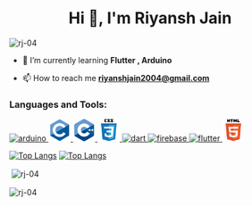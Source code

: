 
<h1 align="center">Hi 👋, I'm Riyansh Jain</h1>

<p align="left"> <img src="https://komarev.com/ghpvc/?username=rj-04&label=Profile%20views&color=0e75b6&style=flat" alt="rj-04" /> </p>

- 🌱 I’m currently learning **Flutter , Arduino**

- 📫 How to reach me **riyanshjain2004@gmail.com**


<h3 align="left">Languages and Tools:</h3>
<p align="left"> <a href="https://www.arduino.cc/" target="_blank" rel="noreferrer"> <img src="https://cdn.worldvectorlogo.com/logos/arduino-1.svg" alt="arduino" width="40" height="40"/> </a> <a href="https://www.cprogramming.com/" target="_blank" rel="noreferrer"> <img src="https://raw.githubusercontent.com/devicons/devicon/master/icons/c/c-original.svg" alt="c" width="40" height="40"/> </a> <a href="https://www.w3schools.com/cpp/" target="_blank" rel="noreferrer"> <img src="https://raw.githubusercontent.com/devicons/devicon/master/icons/cplusplus/cplusplus-original.svg" alt="cplusplus" width="40" height="40"/> </a> <a href="https://www.w3schools.com/css/" target="_blank" rel="noreferrer"> <img src="https://raw.githubusercontent.com/devicons/devicon/master/icons/css3/css3-original-wordmark.svg" alt="css3" width="40" height="40"/> </a> <a href="https://dart.dev" target="_blank" rel="noreferrer"> <img src="https://www.vectorlogo.zone/logos/dartlang/dartlang-icon.svg" alt="dart" width="40" height="40"/> </a> <a href="https://firebase.google.com/" target="_blank" rel="noreferrer"> <img src="https://www.vectorlogo.zone/logos/firebase/firebase-icon.svg" alt="firebase" width="40" height="40"/> </a> <a href="https://flutter.dev" target="_blank" rel="noreferrer"> <img src="https://www.vectorlogo.zone/logos/flutterio/flutterio-icon.svg" alt="flutter" width="40" height="40"/> </a> <a href="https://www.w3.org/html/" target="_blank" rel="noreferrer"> <img src="https://raw.githubusercontent.com/devicons/devicon/master/icons/html5/html5-original-wordmark.svg" alt="html5" width="40" height="40"/> </a> </p>

[![Top Langs](https://github-readme-stats.vercel.app/api/top-langs/?username=rj-04&langs_count=8&layout=donut&text_color=black,navy,turquoise,green,lime,orange,pink)](https://github.com/rj-04/github-readme-stats)
[![Top Langs](https://github-readme-stats.vercel.app/api/top-langs/?username=rj-04&langs_count=8&layout=donut&theme=radical)](https://github.com/rj-04/github-readme-stats)

<p>&nbsp;<img align="center" src="https://github-readme-stats.vercel.app/api?username=rj-04&size_weight=0.5&count_weight=0.5&show_icons=true&locale=en" alt="rj-04" /></p>

<p><img align="center" src="https://github-readme-streak-stats.herokuapp.com/?user=rj-04&" alt="rj-04" /></p>
